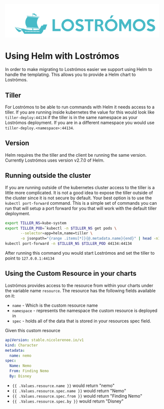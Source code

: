 ![Lostrómos logo](images/logo.png)

# Using Helm with Lostrómos

In order to make migrating to Lostrómos easier we support using Helm to handle
the templating. This allows you to provide a Helm chart to Lostrómos.

## Tiller

For Lostrómos to be able to run commands with Helm it needs access to a tiller.
If you are running inside kubernetes the value for this would look like
`tiller-deploy:44134` if the tiller is in the same namespace as your Lostrómos
deployment. If you are in a different namespace you would use
`tiller-deploy.<namespace>:44134`.

## Version

Helm requires the the tiller and the client be running the same version.
Currently Lostrómos uses version v2.7.0 of Helm.

## Running outside the cluster

If you are running outside of the kubernetes cluster access to the tiller is a
little more complicated. It is not a good idea to expose the tiller outside of
the cluster since it is not secure by default. Your best option is to
use the `kubectl port-forward` command. This is a simple set of commands you can
run that will setup a port forward for you that will work with the default
tiller deployment.

```bash
export TILLER_NS=kube-system
export TILLER_POD=`kubectl -n $TILLER_NS get pods \
       --selector=app=helm,name=tiller \
       -o jsonpath="{range .items[*]}{@.metadata.name}{end}" | head -n1`
kubectl port-forward -n $TILLER_NS $TILLER_POD 44134:44134
```

After running this command you would start Lostrómos and set the tiller to point
to `127.0.0.1:44134`

## Using the Custom Resource in your charts

Lostrómos provides access to the resource from within your charts under the
variable name `resource`. The resource has the following fields available on it:

* `name` - Which is the custom resource name
* `namespace` - represents the namespace the custom resource is deployed in
* `spec` - holds all of the data that is stored in your resources spec field.

Given this custom resource

```yaml
apiVersion: stable.nicolerenee.io/v1
kind: Character
metadata:
  name: nemo
spec:
  Name: Nemo
  From: Finding Nemo
  By: Disney
```

* `{{ .Values.resource.name }}` would return "nemo"
* `{{ .Values.resource.spec.name }}` would return "Nemo"
* `{{ .Values.resource.spec.from }}` would return "Finding Nemo"
* `{{ .Values.resource.spec.by }}` would return "Disney"
